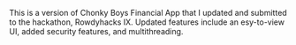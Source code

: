 This is a version of Chonky Boys Financial App that I updated and submitted to the hackathon, Rowdyhacks IX.
Updated features include an esy-to-view UI, added security features, and multithreading.
